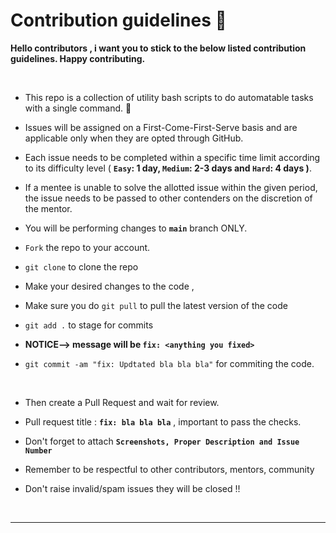 # Contribution guidelines 🔐

**Hello contributors , i want you to stick to the below listed contribution guidelines. Happy contributing.**

<br/>

- This repo is a collection of utility bash scripts to do automatable tasks with a single command. 🚀
- Issues will be assigned on a First-Come-First-Serve basis and are applicable only when they are opted through GitHub.
- Each issue needs to be completed within a specific time limit according to its difficulty level ( **`Easy`: 1 day, `Medium`: 2-3 days and `Hard`: 4 days )**.
- If a mentee is unable to solve the allotted issue within the given period, the issue needs to be passed to other contenders on the discretion of the mentor.

- You will be performing changes to **`main`** branch ONLY.
- `Fork` the repo to your account.
- `git clone` to clone the repo

- Make your desired changes to the code ,
- Make sure you do `git pull` to pull the latest version of the code
- `git add .` to stage for commits
- **NOTICE--> message will be `fix: <anything you fixed>`**
- `git commit -am "fix: Updtated bla bla bla"` for commiting the code.

  <br/>

- Then create a Pull Request and wait for review.
- Pull request title : **`fix: bla bla bla`** , important to pass the checks.
- Don't forget to attach **`Screenshots, Proper Description and Issue Number`**
- Remember to be respectful to other contributors, mentors, community
- Don't raise invalid/spam issues they will be closed !!

<br/>

---
